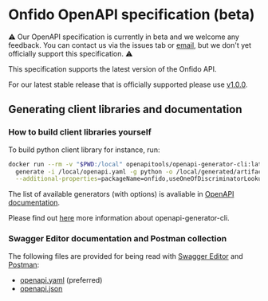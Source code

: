 # Onfido OpenAPI specification (beta)

:warning: Our OpenAPI specification is currently in beta and we welcome any feedback. You can contact us via the issues tab or [email](mailto:openapi-feedback@onfido.com), but we don't yet officially support this specification. :warning:

This specification supports the latest version of the Onfido API.

For our latest stable release that is officially supported please use [v1.0.0](https://github.com/onfido/onfido-openapi-spec/tree/v1.0.0).

## Generating client libraries and documentation

### How to build client libraries yourself

To build python client library for instance, run:

```sh
docker run --rm -v "$PWD:/local" openapitools/openapi-generator-cli:latest \
  generate -i /local/openapi.yaml -g python -o /local/generated/artifacts/python \
  --additional-properties=packageName=onfido,useOneOfDiscriminatorLookup=true
```

The list of available generators (with options) is avaliable in [OpenAPI documentation](https://openapi-generator.tech/docs/generators/).

Please find out [here](https://openapi-generator.tech/) more information about openapi-generator-cli.

### Swagger Editor documentation and Postman collection

The following files are provided for being read with [Swagger Editor](https://editor.swagger.io/) and [Postman](https://www.postman.com/):

- [openapi.yaml](generated/artifacts/openapi-yaml/openapi/openapi.yaml) (preferred)
- [openapi.json](generated/artifacts/openapi/openapi.json)
